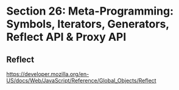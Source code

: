 # Section 26: Meta-Programming: Symbols, Iterators, Generators, Reflect API & Proxy API

## Reflect

https://developer.mozilla.org/en-US/docs/Web/JavaScript/Reference/Global_Objects/Reflect
